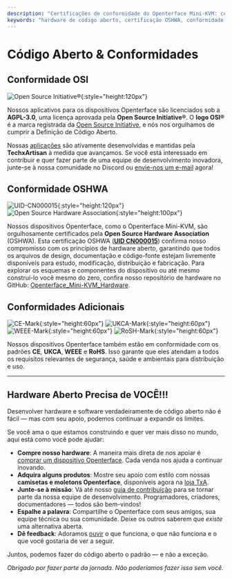 ```yaml
---
description: "Certificações de conformidade do Openterface Mini-KVM: certificado pela OSHWA (UID CN000015), licença AGPL-3.0 aprovada pela OSI, além de conformidade com CE, UKCA, WEEE e RoHS. Hardware e software totalmente de código aberto com documentação completa disponível."
keywords: "hardware de código aberto, certificação OSHWA, conformidade OSI, licença AGPL-3.0, certificação CE, marca UKCA, conformidade WEEE, padrão RoHS, certificação de hardware, documentação de código aberto, TechxArtisan, conformidade de hardware, certificação Mini-KVM, design de hardware aberto"
---
```


# Código Aberto & Conformidades

## Conformidade OSI

![Open Source Initiative®](https://assets.openterface.com/images/trademark/open-source-initiative.svg){:style="height:120px"}

Nossos aplicativos para os dispositivos Openterface são licenciados sob a **AGPL-3.0**, uma licença aprovada pela **Open Source Initiative®**. O **logo OSI®** é a marca registrada da [Open Source Initiative](http://opensource.org), e nós nos orgulhamos de cumprir a Definição de Código Aberto.

Nossas [aplicações](/app) são ativamente desenvolvidas e mantidas pela **TechxArtisan** à medida que avançamos. Se você está interessado em contribuir e quer fazer parte de uma equipe de desenvolvimento inovadora, junte-se à nossa comunidade no Discord ou [envie-nos um e-mail](mailto:info@openterface.com) agora!

## Conformidade OSHWA

![UID-CN000015](https://assets.openterface.com/images/trademark/oshw-cn000015.svg){:style="height:120px"}
![Open Source Hardware Association](https://assets.openterface.com/images/trademark/open-source-hardware.svg){:style="height:100px"}

Nossos dispositivos Openterface, como o Openterface Mini-KVM, são orgulhosamente certificados pela **Open Source Hardware Association** (OSHWA). Esta certificação OSHWA ([**UID CN000015**](https://certification.oshwa.org/cn000015.html)) confirma nosso compromisso com os princípios de hardware aberto, garantindo que todos os arquivos de design, documentação e código-fonte estejam livremente disponíveis para estudo, modificação, distribuição e fabricação. Para explorar os esquemas e componentes do dispositivo ou até mesmo construí-lo você mesmo do zero, confira nosso repositório de hardware no GitHub: [Openterface_Mini-KVM_Hardware](https://github.com/TechxArtisanStudio/Openterface_Mini-KVM_Hardware).

## Conformidades Adicionais
![CE-Mark](https://assets.openterface.com/images/trademark/ce.svg){:style="height:60px"}
![UKCA-Mark](https://assets.openterface.com/images/trademark/ukca.svg){:style="height:60px"}
![WEEE-Mark](https://assets.openterface.com/images/trademark/weee.svg){:style="height:60px"}
![RoSH-Mark](https://assets.openterface.com/images/trademark/rohs.svg){:style="height:60px"}

Nossos dispositivos Openterface também estão em conformidade com os padrões **CE**, **UKCA**, **WEEE** e **RoHS**. Isso garante que eles atendam a todos os requisitos relevantes de segurança, saúde e ambientais para distribuição e uso.

---

## Hardware Aberto Precisa de VOCÊ!!!

Desenvolver hardware e software verdadeiramente de código aberto não é fácil — mas com seu apoio, podemos continuar a expandir os limites.

Se você ama o que estamos construindo e quer ver mais disso no mundo, aqui está como você pode ajudar:

- **Compre nosso hardware**: A maneira mais direta de nos apoiar é [comprar um dispositivo Openterface](/buy-mini-kvm). Cada venda nos ajuda a continuar inovando.
- **Adquira alguns produtos**: Mostre seu apoio com estilo com nossas **camisetas e moletons Openterface**, disponíveis agora na [loja TxA](/shop).
- **Junte-se à missão**: Vá até nosso [guia de contribuição](/contributing) para se tornar parte da nossa equipe de desenvolvimento. Programadores, criadores, documentadores — todos são bem-vindos!
- **Espalhe a palavra**: Compartilhe o Openterface com seus amigos, sua equipe técnica ou sua comunidade. Deixe os outros saberem que *existe* uma alternativa aberta.
- **Dê feedback**: Adoramos [ouvir](/feedback) o que funciona, o que não funciona e o que você gostaria de ver a seguir.

Juntos, podemos fazer do código aberto o padrão — e não a exceção.

_Obrigado por fazer parte da jornada. Não poderíamos fazer isso sem você._
